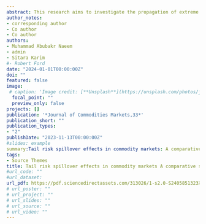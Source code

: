 ```yaml
---
abstract: This research aims to investigate the propagation of extreme downside risk, commonly referred to as tail risk, within commodity markets using an innovative CAViaR-based connectivity model. We also evaluate the influence of various crises, including the global financial crisis, the shale oil revolution, the COVID-19 pandemic, and the Russia-Ukraine conflict, on the dynamic relationships among seventeen different commodity markets. Our findings reveal a diverse pattern of interconnections among these markets during distinct crisis periods. Surprisingly, we observe that the nature of these interconnections is remarkably similar during geopolitical and health crises. Notably, the spillover effects between different commodity categories are more pronounced during the COVID-19 pandemic and the Russia-Ukraine conflict than during the global financial crisis and the shale oil revolution. However, it is important to note that the total risk spillovers are more substantial during the global financial crisis. Furthermore, our analysis delves into the unique characteristics of each market, revealing that precious metals can function as a safe haven for both energy and industrial metals during times of economic turbulence.
author_notes:
- corresponding author
- Co author
- Co author
authors:
- Muhammad Abubakr Naeem
- admin
- Sitara Karim
#- Robert Ford
date: "2024-01-01T00:00:00Z"
doi: ""
featured: false
image:
 # caption: 'Image credit: [**Unsplash**](https://unsplash.com/photos/jdD8gXaTZsc)'
  focal_point: ""
  preview_only: false
projects: []
publication: '*Journal of Commodities Markets,33*'
publication_short: ""
publication_types:
- "2"
publishDate: "2023-11-13T00:00:00Z"
#slides: example
summary:Tail risk spillover effects in commodity markets: A comparative study of crisis periods
tags:
- Source Themes
title: Tail risk spillover effects in commodity markets A comparative study of crisis periods
#url_code: ""
#url_dataset: 
url_pdf: https://pdf.sciencedirectassets.com/313026/1-s2.0-S2405851323X00051/1-s2.0-S2405851323000600/main.pdf?X-Amz-Security-Token=IQoJb3JpZ2luX2VjEE0aCXVzLWVhc3QtMSJHMEUCIFRnbYyLVueaweo%2F4n81aKD%2FCT1h0DpeEQOtIAAIR2ZZAiEAj7AyjDhYxYUFKf%2FKLE3XmnBYAHq19Kqcpp6hsSsxfloquwUIpv%2F%2F%2F%2F%2F%2F%2F%2F%2F%2FARAFGgwwNTkwMDM1NDY4NjUiDMfBp%2B0S35SBiHHELCqPBZuh5oKj8wAFHeclvyhATTATPKZXiOquBRlhuWEnWbzy0HjEMsLAJEGofGyTBXJ2qvAqGxW4yn9UOrK37xhBIPa5yuKrkH%2BzcP17u5qorNWstQXlg3CijJYDxvD5GH44ilQCk1HFZILlPi3Jazh8XqiZSkOz2jyMR0ywpDGHgjQwxDWEKEH0Dr6T6e7hxD0KlcJyN7cjjx7DZFZoyO6cKgMIjuRUIbNjeXXBOmoZgVwPbVdE27XACRzEoXuBsqO794NHd9Qnio6JN6PjavXX2U7%2Fp9Wsu1yeeiFnLWjz%2F5ohdIH16GJUH1RJUfi6PN9ZzIbRkeDKj94iep0fu%2FAXZmfHrWRP02%2B5zSTcCPHjRXcAwygJr6CtQC%2B36eqiaTxLggD3Pyhm4Xy8bH0HzwCH6Fjpw5CtMt7rOzpa%2Fi%2F%2F%2F9bgE4PIMvP9a6cBDOzK00gPcm3WWLZK99Min%2BlzXPcbb%2B3AKOMGTil6fjhque0SvsZTmG3ADnxbILYo5qUml%2B9yZUIz9sdAoMgVbSsmDYM8zT8XPI2a5Yjizn4M5UGgqlbCC4vNy7r4p1KuUCt7lqWtQlft3HIqGMeKRdKvHp%2BtIZr7KI6AtnNC7h6NAgDTfXcaPkqcrXRQIWmcWF8CpXoY%2FdK%2BQia8%2Bg0EmMUnErnGk0UZo8QUhCa5lRjK7XCP9qPM4aJ%2BOx7xLAJyf%2Fl04PpWcndgQ6ohKgqvXrJshSn%2Bpy%2Bta21GaLp%2B1vb93Vzx7qwKQh4Ggj%2F3sm3d%2Fon%2FXRf3mIQBWIoFVpup8TUgbUKhVnkVRtveWT0KhDNUrSyV4sPDmrjS%2BQDnLvRjY9Yyh%2B%2FJDasymLFwVoJuCKH1UsvcsUsadB7nDBw26%2FDjlA4Q0T0wqKaSqwY6sQE0MOROxO%2BoEVeWRRFFjC8FwpGcvgC4NUdOWsrTDV5IW2rtz6qXO9JGYdWwH%2Fqbdiqzgpx6y4uJ%2BemoipA6I9tBFI2WM4oSd7q06hwkchrxWas3474e3oM2ELd9HPQ0kMeH0YBZVAaBEW8X2jxdS1PzaTEZwX0UWE%2Fjl99XmhohN84Eh1W5AQUwrGLCoAqDxZJ24yOpf8NrHJ9IMtaQArL%2BQkUTIDqqB9SFlRaIB4S77h4%3D&X-Amz-Algorithm=AWS4-HMAC-SHA256&X-Amz-Date=20231127T142347Z&X-Amz-SignedHeaders=host&X-Amz-Expires=300&X-Amz-Credential=ASIAQ3PHCVTYUXQZHN7N%2F20231127%2Fus-east-1%2Fs3%2Faws4_request&X-Amz-Signature=f6d0971e50b5db7d89cb7718261da302fe3744b149beaa4f5fd782f38b1d6e92&hash=d50a54d946f668fc40c464e2cace446f2cc5bfcd318c8204b9592b815dd8ee3c&host=68042c943591013ac2b2430a89b270f6af2c76d8dfd086a07176afe7c76c2c61&pii=S2405851323000600&tid=spdf-09d098ac-6439-49ee-ac53-bf8c9056d0ae&sid=dbcbf8fc57162042967ab8f916938aa422fegxrqa&type=client&tsoh=d3d3LnNjaWVuY2VkaXJlY3QuY29t&ua=0e085b5d000d505600055f&rr=82cb07ee8b4638c5&cc=tn
# url_poster: ""
# url_project: ""
# url_slides: ""
# url_source: ""
# url_video: ""
---
```


